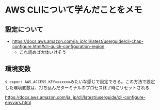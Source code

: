 # AWS CLIについて学んだことをメモ

## 設定について
- https://docs.aws.amazon.com/ja_jp/cli/latest/userguide/cli-chap-configure.html#cli-quick-configuration-region
  - これ読めば大体いけそう

## 環境変数

`$ export AWS_ACCESS_KEY=xxxxxx`みたいな感じで設定できる。この方法で設定した環境変数は、打ち込んだターミナルのプロセス終了時にリセットされる

https://docs.aws.amazon.com/ja_jp/cli/latest/userguide/cli-configure-envvars.html
